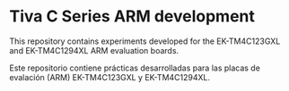
# Tiva C Series ARM development

This repository contains experiments developed for the EK-TM4C123GXL and EK-TM4C1294XL ARM evaluation boards.

Este repositorio contiene prácticas desarrolladas para las placas de evalación (ARM) EK-TM4C123GXL y EK-TM4C1294XL.

